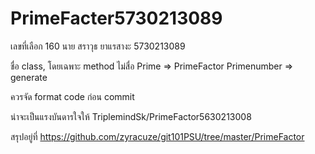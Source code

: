 # PrimeFacter5730213089 
 เลขที่เลือก  160
 นาย สราวุธ ยาแรสางะ 
 5730213089


ชื่อ class, โดยเฉพาะ method ไม่สื่อ
    Prime => PrimeFactor
    Primenumber => generate
    
ควรจัด format code ก่อน commit

น่าจะเป็นแรงบันดารใจให้ TriplemindSk/PrimeFactor5630213008

สรุปอยู่ที่ https://github.com/zyracuze/git101PSU/tree/master/PrimeFactor
